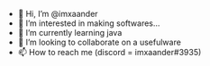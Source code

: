- 👋 Hi, I’m @imxaander
- 👀 I’m interested in making softwares...
- 🌱 I’m currently learning java
- 💞️ I’m looking to collaborate on a usefulware
- 📫 How to reach me (discord = imxaander#3935)

<!---
imxaander/imxaander is a ✨ special ✨ repository because its `README.md` (this file) appears on your GitHub profile.
You can click the Preview link to take a look at your changes.
--->
